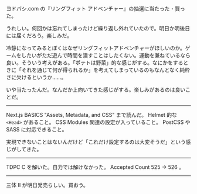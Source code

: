 ヨドバシ.com の『リングフィット アドベンチャー』の抽選に当たった・買った。

うれしい。何回かは忘れてしまったけど繰り返し外れていたので。明日か明後日には届くだろう。楽しみだ。

冷静になってみるとぼくはなぜリングフィットアドベンチャーがほしいのか。ゲームをしたいがただ遊んで時間を潰すことはしたくない。運動を兼ねているなら良い。そういう考えがある。「ポテトは野菜」的な感じがする。なにかをするときに「それを通じて何が得られるか」を考えてしまっているのもなんとなく純粋さに欠けるというか……。

いや当たったんだ。なんだか上向いてきた感じがする。楽しみがあるのは良いことだ。

---

Next.js BASICS "Assets, Metadata, and CSS" まで読んだ。 Helmet 的な `<Head>` があること。 CSS Modules 関連の設定が入っていること。 PostCSS や SASS に対応できること。

実現できないことはないんだけど「これだけ設定するのは大変そうだ」という感じがしてきた。

---

TDPC C を解いた。自力では解けなかった。 Accepted Count 525 -> 526 。

---

三体 II が明日発売らしい。買おう。
